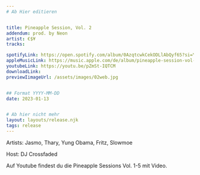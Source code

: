 ```yaml
---
# Ab Hier editieren


title: Pineapple Session, Vol. 2
addendum: prod. by Neon
artist: €$¥
tracks:

spotifyLink: https://open.spotify.com/album/0AzqtcwkCekODLlAbQyf65?si=YvHJn2GtS5mDk8RR-0-EHA
appleMusicLink: https://music.apple.com/de/album/pineapple-session-vol-2-feat-jasmo-thary-yung-obama/1657296796
youtubeLink: https://youtu.be/pZmSt-IQTCM
downloadLink: 
previewIimageUrl: /assets/images/02web.jpg


## Format YYYY-MM-DD
date: 2023-01-13


# Ab hier nicht mehr
layout: layouts/release.njk
tags: release
---
```


Artists: Jasmo, Thary, Yung Obama, Fritz, Slowmoe

Host: DJ Crossfaded

Auf Youtube findest du die Pineapple Sessions Vol. 1-5 mit Video.